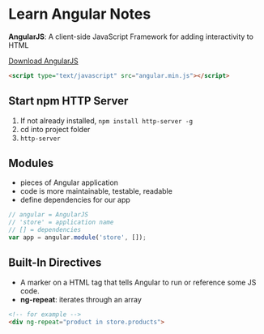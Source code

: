 Learn Angular Notes
===================
**AngularJS**: A client-side JavaScript Framework for adding interactivity to HTML

[Download AngularJS](http://angularjs.org)
```html
<script type="text/javascript" src="angular.min.js"></script>
```

Start npm HTTP Server
---------------------
1. If not already installed, `npm install http-server -g`
1. cd into project folder
1. `http-server`

Modules
-------
- pieces of Angular application
- code is more maintainable, testable, readable
- define dependencies for our app
```javascript
// angular = AngularJS
// 'store' = application name
// [] = dependencies
var app = angular.module('store', []);
```

Built-In Directives
-------------------
- A marker on a HTML tag that tells Angular to run or reference some JS code.
- **ng-repeat**: iterates through an array
```html
<!-- for example -->
<div ng-repeat="product in store.products">
```
